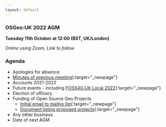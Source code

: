```yaml
---
layout: default
---
```


### OSGeo:UK 2022 AGM

**Tuesday 11th October at 12:00 (BST, UK/London)** 

*Online using Zoom, Link to follow*

### Agenda

* Apologies for absence
* [Minutes of previous meeting](./agm2021minutes.html){:target="_newpage"}
* Accounts 2021-2022
* Future events - including [FOSS4G:UK Local 2022](https://uk.osgeo.org/foss4guk2022local/){:target="_newpage"}
* Election of officers
* Funding of Open Source Geo Projects
    - [Initial email to mailng list](https://lists.osgeo.org/pipermail/uk/2022-September/001152.html){:target="_newpage"}
    - [Document listing proposed projects](https://docs.google.com/document/d/1cHdzrLIAEsp73neJiXGagaz_zeh4GAiH6gVgMZIwPQw/edit?usp=sharing){:target="_newpage"}
* Any other business
* Date of next AGM

